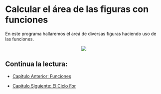 # Calcular el área de las figuras con funciones

En este programa hallaremos el areá de diversas figuras haciendo uso de las
funciones.

<div align="center">
<a href="https://youtu.be/klB_dwQGoUA"><img src="./../../img/12-min.png"/></a>
</div>

## Continua la lectura:

- [Capitulo Anterior: Funciones](./../11_Funciones)

- [Capitulo Siguiente: El Ciclo For](./../13_For)
